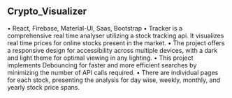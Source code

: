 ## Crypto_Visualizer

• React, Firebase, Material-UI, Saas, Bootstrap
• Tracker is a comprehensive real time analyser utilizing a stock tracking api. It visualizes real time prices for online stocks present in the market.
• The project offers a responsive design for accessibility across multiple devices, with a dark and light theme for optimal viewing in any lighting. 
• This project implements Debouncing for faster and more efficient searches by minimizing the number of API calls required. 
• There are individual pages for each stock, presenting the analysis for day wise, weekly, monthly, and yearly stock price spans.

